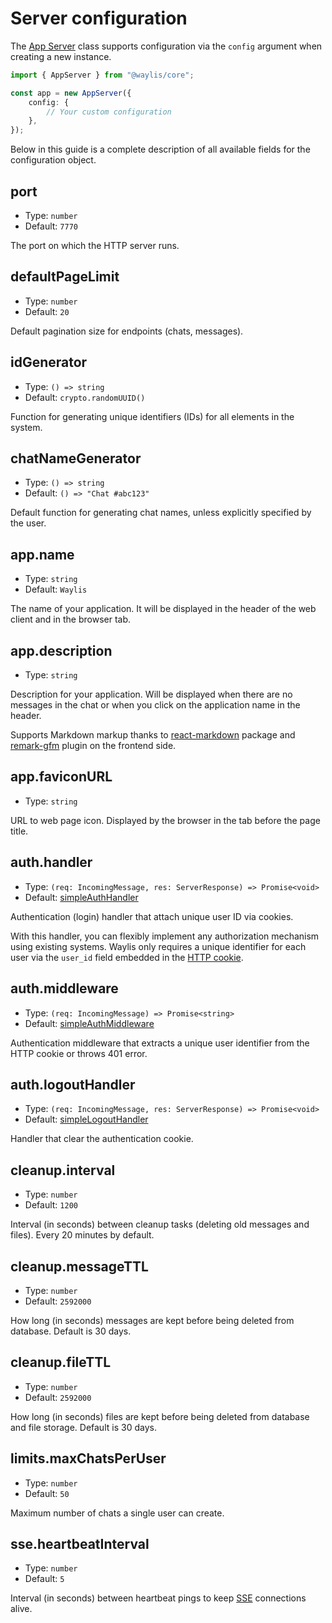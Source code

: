 # Server configuration

The [App Server](/fundamentals/app-server) class supports configuration via the `config` argument when creating a new instance.

```ts
import { AppServer } from "@waylis/core";
```

```ts
const app = new AppServer({
    config: {
        // Your custom configuration
    },
});
```

Below in this guide is a complete description of all available fields for the configuration object.

## port

-   Type: `number`
-   Default: `7770`

The port on which the HTTP server runs.

## defaultPageLimit

-   Type: `number`
-   Default: `20`

Default pagination size for endpoints (chats, messages).

## idGenerator

-   Type: `() => string`
-   Default: `crypto.randomUUID()`

Function for generating unique identifiers (IDs) for all elements in the system.

## chatNameGenerator

-   Type: `() => string`
-   Default: `() => "Chat #abc123"`

Default function for generating chat names, unless explicitly specified by the user.

## app.name

-   Type: `string`
-   Default: `Waylis`

The name of your application. It will be displayed in the header of the web client and in the browser tab.

## app.description

-   Type: `string`

Description for your application. Will be displayed when there are no messages in the chat or when you click on the application name in the header.

Supports Markdown markup thanks to [react-markdown](https://www.npmjs.com/package/react-markdown) package and [remark-gfm](https://www.npmjs.com/package/remark-gfm) plugin on the frontend side.

## app.faviconURL

-   Type: `string`

URL to web page icon. Displayed by the browser in the tab before the page title.

## auth.handler

-   Type: `(req: IncomingMessage, res: ServerResponse) => Promise<void>`
-   Default: [simpleAuthHandler](https://github.com/waylis/core/blob/master/src/server/handlers.ts#L246)

Authentication (login) handler that attach unique user ID via cookies.

With this handler, you can flexibly implement any authorization mechanism using existing systems. Waylis only requires a unique identifier for each user via the `user_id` field embedded in the [HTTP cookie](https://developer.mozilla.org/en-US/docs/Web/HTTP/Guides/Cookies).

## auth.middleware

-   Type: `(req: IncomingMessage) => Promise<string>`
-   Default: [simpleAuthMiddleware](https://github.com/waylis/core/blob/master/src/server/helpers.ts#L69)

Authentication middleware that extracts a unique user identifier from the HTTP cookie or throws 401 error.

## auth.logoutHandler

-   Type: `(req: IncomingMessage, res: ServerResponse) => Promise<void>`
-   Default: [simpleLogoutHandler](https://github.com/waylis/core/blob/master/src/server/handlers.ts#L254)

Handler that clear the authentication cookie.

## cleanup.interval

-   Type: `number`
-   Default: `1200`

Interval (in seconds) between cleanup tasks (deleting old messages and files). Every 20 minutes by default.

## cleanup.messageTTL

-   Type: `number`
-   Default: `2592000`

How long (in seconds) messages are kept before being deleted from database. Default is 30 days.

## cleanup.fileTTL

-   Type: `number`
-   Default: `2592000`

How long (in seconds) files are kept before being deleted from database and file storage. Default is 30 days.

## limits.maxChatsPerUser

-   Type: `number`
-   Default: `50`

Maximum number of chats a single user can create.

## sse.heartbeatInterval

-   Type: `number`
-   Default: `5`

Interval (in seconds) between heartbeat pings to keep [SSE](https://en.wikipedia.org/wiki/Server-sent_events) connections alive.
